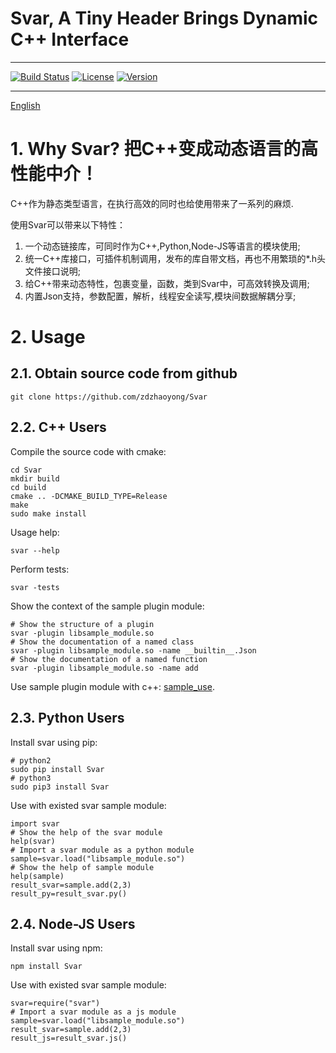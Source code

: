 # Svar, A Tiny Header Brings Dynamic C++ Interface

---
[![Build Status](https://travis-ci.org/zdzhaoyong/Svar.svg?branch=master)](https://travis-ci.org/zdzhaoyong/Svar)
[![License](https://img.shields.io/badge/license-BSD--2--Clause-blue.svg)](./LICENSE)
[![Version](https://img.shields.io/github/release/zdzhaoyong/Svar.svg)](https://github.com/zdzhaoyong/Svar/releases)

---
[English](./README_en.md)

# 1. Why Svar? 把C++变成动态语言的高性能中介！

C++作为静态类型语言，在执行高效的同时也给使用带来了一系列的麻烦.

使用Svar可以带来以下特性：
1. 一个动态链接库，可同时作为C++,Python,Node-JS等语言的模块使用;
2. 统一C++库接口，可插件机制调用，发布的库自带文档，再也不用繁琐的*.h头文件接口说明;
3. 给C++带来动态特性，包裹变量，函数，类到Svar中，可高效转换及调用;
4. 内置Json支持，参数配置，解析，线程安全读写,模块间数据解耦分享;


# 2. Usage

## 2.1. Obtain source code from github

```
git clone https://github.com/zdzhaoyong/Svar
```

## 2.2. C++ Users

Compile the source code with cmake:
```
cd Svar
mkdir build
cd build
cmake .. -DCMAKE_BUILD_TYPE=Release
make
sudo make install
```

Usage help:
```
svar --help
```

Perform tests:
```
svar -tests
```

Show the context of the sample plugin module:

```
# Show the structure of a plugin
svar -plugin libsample_module.so
# Show the documentation of a named class
svar -plugin libsample_module.so -name __builtin__.Json
# Show the documentation of a named function
svar -plugin libsample_module.so -name add
```

Use sample plugin module with c++: [sample_use](./src/cpp/sample_use).

## 2.3. Python Users

Install svar using pip:
```
# python2
sudo pip install Svar
# python3
sudo pip3 install Svar
```

Use with existed svar sample module:
```
import svar
# Show the help of the svar module
help(svar)
# Import a svar module as a python module
sample=svar.load("libsample_module.so")
# Show the help of sample module
help(sample)
result_svar=sample.add(2,3)
result_py=result_svar.py()
```

## 2.4. Node-JS Users

Install svar using npm:
```
npm install Svar
```

Use with existed svar sample module:
```
svar=require("svar")
# Import a svar module as a js module
sample=svar.load("libsample_module.so")
result_svar=sample.add(2,3)
result_js=result_svar.js()
```









